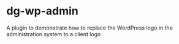 dg-wp-admin
===========

A plugin to demonstrate how to replace the WordPress logo in the administration system to a client logo
